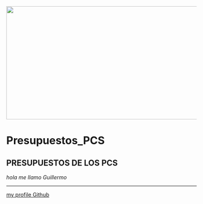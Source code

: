 <img src="assets/20250401_203509_Guille.png" height="300" width="700" />



# Presupuestos_PCS

## PRESUPUESTOS DE LOS PCS

*hola me llamo Guillermo*


---

[my profile Github](https://github.com/hdzomber05555)


